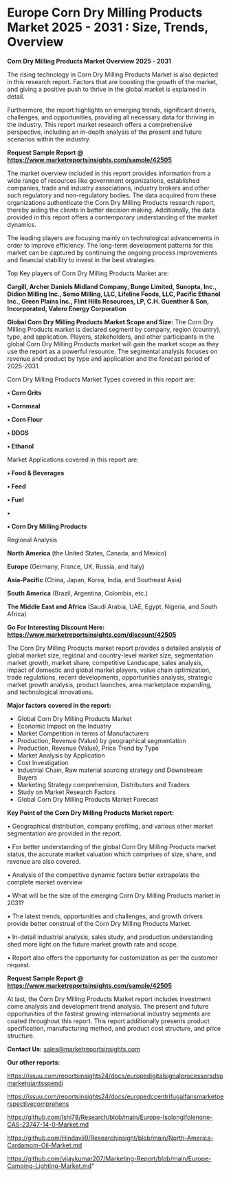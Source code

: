 # Europe Corn Dry Milling Products Market 2025 - 2031 : Size, Trends, Overview

<Strong> Corn Dry Milling Products Market Overview 2025 - 2031</strong>

The rising technology in Corn Dry Milling Products Market is also depicted in this research report. Factors that are boosting the growth of the market, and giving a positive push to thrive in the global market is explained in detail.

Furthermore, the report highlights on emerging trends, significant drivers, challenges, and opportunities, providing all necessary data for thriving in the industry. This report market research offers a comprehensive perspective, including an in-depth analysis of the present and future scenarios within the industry.

<strong>Request Sample Report @ <a href=https://www.marketreportsinsights.com/sample/42505>https://www.marketreportsinsights.com/sample/42505</a></strong>

The market overview included in this report provides information from a wide range of resources like government organizations, established companies, trade and industry associations, industry brokers and other such regulatory and non-regulatory bodies. The data acquired from these organizations authenticate the Corn Dry Milling Products research report, thereby aiding the clients in better decision making. Additionally, the data provided in this report offers a contemporary understanding of the market dynamics.

The leading players are focusing mainly on technological advancements in order to improve efficiency. The long-term development patterns for this market can be captured by continuing the ongoing process improvements and financial stability to invest in the best strategies.

Top Key players of Corn Dry Milling Products Market are:

<strong>Cargill, Archer Daniels Midland Company, Bunge Limited, Sunopta, Inc., Didion Milling Inc., Semo Milling, LLC, Lifeline Foods, LLC, Pacific Ethanol Inc., Green Plains Inc., Flint Hills Resources, LP, C.H. Guenther & Son, Incorporated, Valero Energy Corporation</strong>

<strong><b>Global Corn Dry Milling Products Market Scope and Size:</b></strong>
The Corn Dry Milling Products market is declared segment by company, region (country), type, and application. Players, stakeholders, and other participants in the global Corn Dry Milling Products market will gain the market scope as they use the report as a powerful resource. The segmental analysis focuses on revenue and product by type and application and the forecast period of 2025-2031.

Corn Dry Milling Products Market Types covered in this report are:

<strong>•  Corn Grits

•  Cornmeal

•  Corn Flour

•  DDGS

•  Ethanol</strong>

Market Applications covered in this report are:

<strong>•  Food & Beverages

•  Feed

•  Fuel

•  

•  Corn Dry Milling Products</strong> 

Regional Analysis

<strong>North America</strong> (the United States, Canada, and Mexico)

<strong>Europe</strong> (Germany, France, UK, Russia, and Italy)

<strong>Asia-Pacific</strong> (China, Japan, Korea, India, and Southeast Asia)

<strong>South America</strong> (Brazil, Argentina, Colombia, etc.)

<strong>The Middle East and Africa</strong> (Saudi Arabia, UAE, Egypt, Nigeria, and South Africa)

<strong>Go For Interesting Discount Here: <a href=https://www.marketreportsinsights.com/discount/42505>https://www.marketreportsinsights.com/discount/42505</a></strong>

The Corn Dry Milling Products market report provides a detailed analysis of global market size, regional and country-level market size, segmentation market growth, market share, competitive Landscape, sales analysis, impact of domestic and global market players, value chain optimization, trade regulations, recent developments, opportunities analysis, strategic market growth analysis, product launches, area marketplace expanding, and technological innovations.

<strong><b>Major factors covered in the report:</b></strong>
<ul>
  <li>Global Corn Dry Milling Products Market </li>
  <li>Economic Impact on the Industry</li>
  <li>Market Competition in terms of Manufacturers</li>
  <li>Production, Revenue (Value) by geographical segmentation</li>
  <li>Production, Revenue (Value), Price Trend by Type</li>
  <li>Market Analysis by Application</li>
  <li>Cost Investigation</li>
  <li>Industrial Chain, Raw material sourcing strategy and Downstream Buyers</li>
  <li>Marketing Strategy comprehension, Distributors and Traders</li>
  <li>Study on Market Research Factors</li>
  <li>Global Corn Dry Milling Products Market Forecast</li>
</ul>

<strong><b>Key Point of the Corn Dry Milling Products Market report:</b></strong>

• Geographical distribution, company profiling, and various other market segmentation are provided in the report.

• For better understanding of the global Corn Dry Milling Products market status, the accurate market valuation which comprises of size, share, and revenue are also covered.

• Analysis of the competitive dynamic factors better extrapolate the complete market overview

• What will be the size of the emerging Corn Dry Milling Products market in 2031?

• The latest trends, opportunities and challenges, and growth drivers provide better construal of the Corn Dry Milling Products Market.

• In-detail industrial analysis, sales study, and production understanding shed more light on the future market growth rate and scope.

• Report also offers the opportunity for customization as per the customer request.

<strong>Request Sample Report @ <a href=https://www.marketreportsinsights.com/sample/42505>https://www.marketreportsinsights.com/sample/42505</a></strong>

At last, the Corn Dry Milling Products Market report includes investment come analysis and development trend analysis. The present and future opportunities of the fastest growing international industry segments are coated throughout this report. This report additionally presents product specification, manufacturing method, and product cost structure, and price structure.

<strong>Contact Us:</strong>
sales@marketreportsinsights.com

<strong>Our other reports:</strong>

<a href=https://issuu.com/reportsinsights24/docs/europedigitalsignalprocessorsdspmarketgiantsspendi>https://issuu.com/reportsinsights24/docs/europedigitalsignalprocessorsdspmarketgiantsspendi</a>

<a href=https://issuu.com/reportsinsights24/docs/europedccentrifugalfansmarketperspectivecomprehens>https://issuu.com/reportsinsights24/docs/europedccentrifugalfansmarketperspectivecomprehens</a>

<a href=https://github.com/Ishi78/Research/blob/main/Europe-Isolongifolenone-CAS-23747-14-0-Market.md>https://github.com/Ishi78/Research/blob/main/Europe-Isolongifolenone-CAS-23747-14-0-Market.md</a>

<a href=https://github.com/Hindavii9/Researchinsight/blob/main/North-America-Cardamom-Oil-Market.md>https://github.com/Hindavii9/Researchinsight/blob/main/North-America-Cardamom-Oil-Market.md</a>

<a href=https://github.com/vijaykumar207/Marketing-Report/blob/main/Europe-Camping-Lighting-Market.md>https://github.com/vijaykumar207/Marketing-Report/blob/main/Europe-Camping-Lighting-Market.md</a>"

